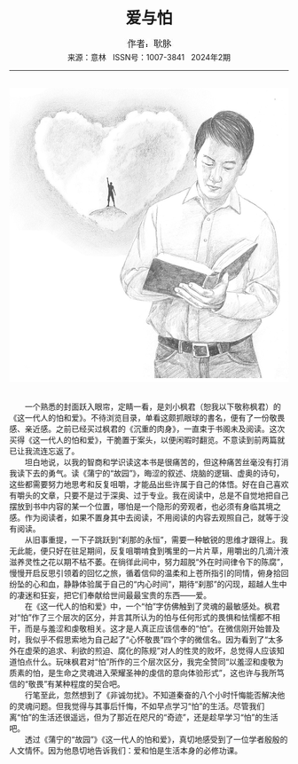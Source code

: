 # <center>爱与怕</center>

<div align=center><img src="https://raw.githubusercontent.com/leaguecn/magazines/main/img_authors/%25d7%25f7%25d5%25df%25a3%25ba%25b9%25a2%25c2%25f6.jpg"></div>

<center>来源：意林   ISSN号：1007-3841   2024年2期</center>

* * *

<br>![](https://raw.githubusercontent.com/leaguecn/magazines/main/img/yili20240254-1-l.jpg)

  
<br>　　一个熟悉的封面跃入眼帘，定睛一看，是刘小枫君（恕我以下敬称枫君）的《这一代人的怕和爱》。不待浏览目录，单看这颇抓眼球的書名，便有了一份敬畏感、亲近感。之前已经买过枫君的《沉重的肉身》，一直束于书阁未及阅读。这次买得《这一代人的怕和爱》，干脆置于案头，以便闲暇时翻览。不意读到前两篇就已让我流连忘返了。  
　　坦白地说，以我的智商和学识读这本书是很痛苦的，但这种痛苦丝毫没有打消我读下去的勇气。读《蒲宁的“故园”》，晦涩的叙述、烧脑的逻辑、虚奥的诗句，这些都需要努力地思考和反复咀嚼，才能品出些许属于自己的体悟。好在自己喜欢有嚼头的文章，只要不是过于深奥、过于专业。我在阅读中，总是不自觉地把自己摆放到书中内容的某一个位置，哪怕是一个隐形的旁观者，也必须有身临其境之感。作为阅读者，如果不置身其中去阅读，不用阅读的内容去观照自己，就等于没有阅读。  
　　从旧事重提，一下子跳跃到“刹那的永恒”，需要一种敏锐的思维才跟得上。我无此能，便只好在驻足期间，反复咀嚼啃食到嘴里的一片片草，用嚼出的几滴汁液滋养灵性之花以期不枯不萎。在徜徉此间中，努力超脱“外在时间律令下的陈腐”，慢慢开启反思引领着的回忆之旅，循着信仰的温柔和上苍所指引的同情，俯身拾回纷坠的心和血，静静体验属于自己的“内心时间”，期待“刹那”的闪现，超越人生中的凄迷和狂妄，把它们奉献给世间最最宝贵的东西——爱。  
　　在《这一代人的怕和爱》中，一个“怕”字仿佛触到了灵魂的最敏感处。枫君对“怕”作了三个层次的区分，并言其所认为的怕与任何形式的畏惧和怯懦都不相干，而是与羞涩和虔敬相关。这才是人真正应该信奉的“怕”。在微信刚开始普及时，我似乎不假思索地为自己起了“心怀敬畏”四个字的微信名。因为看到了“太多外在虚荣的追求、利欲的煎迫、腐化的陈规”对人的性灵的败坏，总觉得人应该知道怕点什么。玩味枫君对“怕”所作的三个层次区分，我完全赞同“以羞涩和虔敬为质素的怕，是生命之灵魂进入荣耀圣神的虔信的意向体验形式”，这也许与我所笃信的“敬畏”有某种程度的契合吧。  
　　行笔至此，忽然想到了《非诚勿扰》。不知道秦奋的八个小时忏悔能否解决他的灵魂问题。但我觉得与其事后忏悔，不如早点学习“怕”的生活。尽管我们离“怕”的生活还很遥远，但为了那近在咫尺的“奇迹”，还是趁早学习“怕”的生活吧。  
　　透过《蒲宁的“故园”》《这一代人的怕和爱》，真切地感受到了一位学者殷殷的人文情怀。因为他恳切地告诉我们：爱和怕是生活本身的必修功课。
